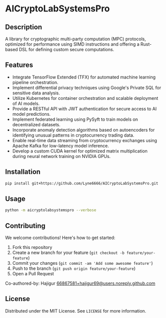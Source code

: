 # AICryptoLabSystemsPro

## Description

A library for cryptographic multi-party computation (MPC) protocols, optimized for performance using SIMD instructions and offering a Rust-based DSL for defining custom secure computations.

## Features

- Integrate TensorFlow Extended (TFX) for automated machine learning pipeline orchestration.
- Implement differential privacy techniques using Google's Private SQL for sensitive data analysis.
- Utilize Kubernetes for container orchestration and scalable deployment of AI models.
- Provide a RESTful API with JWT authentication for secure access to AI model predictions.
- Implement federated learning using PySyft to train models on decentralized datasets.
- Incorporate anomaly detection algorithms based on autoencoders for identifying unusual patterns in cryptocurrency trading data.
- Enable real-time data streaming from cryptocurrency exchanges using Apache Kafka for low-latency model inference.
- Develop a custom CUDA kernel for optimized matrix multiplication during neural network training on NVIDIA GPUs.
## Installation

```bash
pip install git+https://github.com/Lyne6666/AICryptoLabSystemsPro.git
```

## Usage

```bash
python -m aicryptolabsystemspro --verbose
```

## Contributing

We welcome contributions! Here's how to get started:

1. Fork this repository
2. Create a new branch for your feature (`git checkout -b feature/your-feature`)
3. Commit your changes (`git commit -am 'Add some awesome feature'`)
4. Push to the branch (`git push origin feature/your-feature`)
5. Open a Pull Request

Co-authored-by: Hajigur <66867581+hajigur69@users.noreply.github.com>

## License

Distributed under the MIT License. See `LICENSE` for more information.
